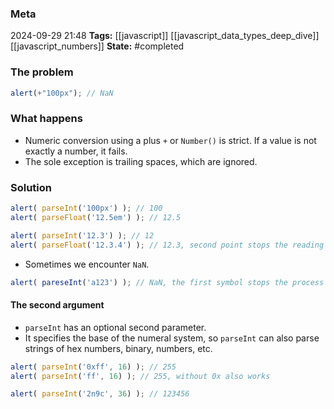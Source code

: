 ### Meta
2024-09-29 21:48
**Tags:** [[javascript]] [[javascript_data_types_deep_dive]] [[javascript_numbers]]
**State:** #completed 

### The problem
```JavaScript title:app.js
alert(+"100px"); // NaN
```

### What happens
- Numeric conversion using a plus `+` or `Number()` is strict. If a value is not exactly a number, it fails.
- The sole exception is trailing spaces, which are ignored.

### Solution
```JavaScript title:app.js
alert( parseInt('100px') ); // 100
alert( parseFloat('12.5em') ); // 12.5

alert( parseInt('12.3') ); // 12
alert( parseFloat('12.3.4') ); // 12.3, second point stops the reading
```

- Sometimes we encounter `NaN`.
```JavaScript title:app.js
alert( pareseInt('a123') ); // NaN, the first symbol stops the process
```

#### The second argument
- `parseInt` has an optional second parameter.
- It specifies the base of the numeral system, so `parseInt` can also parse strings of hex numbers, binary, numbers, etc.

```JavaScript title:app.js
alert( parseInt('0xff', 16) ); // 255
alert( parseInt('ff', 16) ); // 255, without 0x also works

alert( parseInt('2n9c', 36) ); // 123456
```